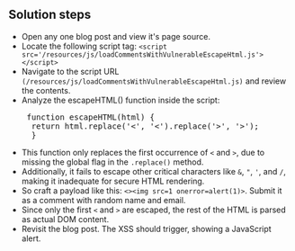 ## Solution steps

- Open any one blog post and view it's page source.
- Locate the following script tag: `<script src='/resources/js/loadCommentsWithVulnerableEscapeHtml.js'></script>`
- Navigate to the script URL `(/resources/js/loadCommentsWithVulnerableEscapeHtml.js)` and review the contents.
- Analyze the escapeHTML() function inside the script:
   <pre> function escapeHTML(html) {
    return html.replace('&lt;', '&lt;').replace('&gt;', '&gt;'); 
    } </pre>
- This function only replaces the first occurrence of `<` and `>`, due to missing the global flag in the `.replace()` method.
- Additionally, it fails to escape other critical characters like `&`, `"`, `'`, and `/`, making it inadequate for secure HTML rendering.
- So craft a payload like this: `<><img src=1 onerror=alert(1)>`. Submit it as a comment with random name and email.
- Since only the first `<` and `>` are escaped, the rest of the HTML is parsed as actual DOM content.
- Revisit the blog post. The XSS should trigger, showing a JavaScript alert.
